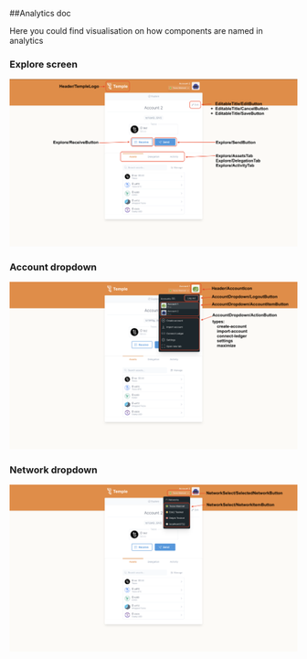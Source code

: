 ##Analytics doc

Here you could find visualisation on how components are named in analytics

### Explore screen

[![Screenshoot](readme-assets/explore-screen-selectors.png)]()

### Account dropdown

[![Screenshoot](readme-assets/account-dropdown-selectors.png)]()

### Network dropdown

[![Screenshoot](readme-assets/network-dropdown-selectors.png)]()
